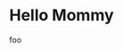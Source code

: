 # Hello Mommy

foo

<script src="https://raw.githubusercontent.com/datenkeller/serviceplease/master/script.js"></script>